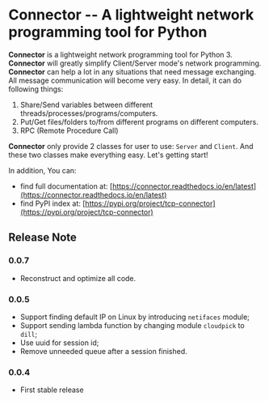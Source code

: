 # Connector -- A lightweight network programming tool for Python

**Connector** is a lightweight network programming tool for Python 3. **Connector** will greatly simplify Client/Server mode's network programming. **Connector** can help a lot in any situations that need message exchanging. All message communication will become very easy. In detail, it can do following things: 

1. Share/Send variables between different threads/processes/programs/computers.
2. Put/Get files/folders to/from different programs on different computers.
3. RPC (Remote Procedure Call)

**Connector** only provide 2 classes for user to use: ``Server`` and ``Client``. And these two classes make everything easy. Let's getting start!

In addition, You can:

* find full documentation at: [https://connector.readthedocs.io/en/latest](https://connector.readthedocs.io/en/latest)
* find PyPI index at: [https://pypi.org/project/tcp-connector](https://pypi.org/project/tcp-connector)

## Release Note

### 0.0.7
* Reconstruct and optimize all code.

### 0.0.5
* Support finding default IP on Linux by introducing `netifaces` module;
* Support sending lambda function by changing module `cloudpick` to `dill`;
* Use uuid for session id;
* Remove unneeded queue after a session finished.

### 0.0.4
* First stable release